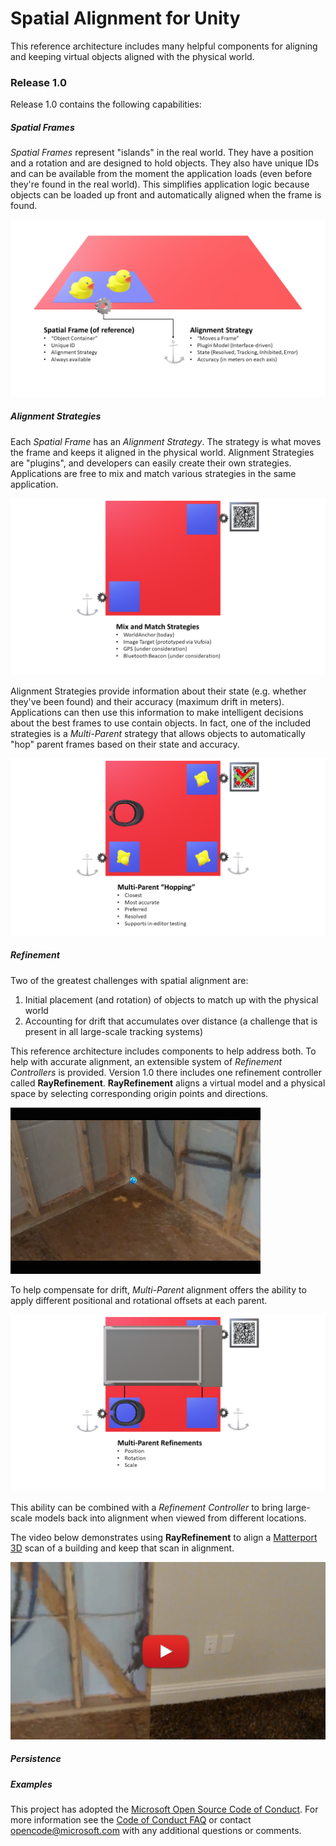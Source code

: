 # Spatial Alignment for Unity
This reference architecture includes many helpful components for aligning and keeping virtual objects aligned with the physical world.

### Release 1.0
Release 1.0 contains the following capabilities:

##### Spatial Frames
*Spatial Frames* represent "islands" in the real world. They have a position and a rotation and are designed to hold objects. They also have unique IDs and can be available from the moment the application loads (even before they're found in the real world). This simplifies application logic because objects can be loaded up front and automatically aligned when the frame is found. 
 
![](External/ReadMeImages/Align-FramesAndStrategies.png)

##### Alignment Strategies
Each *Spatial Frame* has an *Alignment Strategy*. The strategy is what moves the frame and keeps it aligned in the physical world. Alignment Strategies are "plugins", and developers can easily create their own strategies. Applications are free to mix and match various strategies in the same application.
 
![](External/ReadMeImages/Align-MixStrategies.png)

Alignment Strategies provide information about their state (e.g. whether they've been found) and their accuracy (maximum drift in meters). Applications can then use this information to make intelligent decisions about the best frames to use contain objects. In fact, one of the included strategies is a *Multi-Parent* strategy that allows objects to automatically "hop" parent frames based on their state and accuracy.   

![](External/ReadMeImages/Align-ParentHopping.png)

##### Refinement
Two of the greatest challenges with spatial alignment are:

1.  Initial placement (and rotation) of objects to match up with the physical world
2.  Accounting for drift that accumulates over distance (a challenge that is present in all large-scale tracking systems)

This reference architecture includes components to help address both. To help with accurate alignment, an extensible system of *Refinement Controllers* is provided. Version 1.0 there includes one refinement controller called **RayRefinement**. **RayRefinement** aligns a virtual model and a physical space by selecting corresponding origin points and directions.

![](External/ReadMeImages/Align-RayRefine.gif)

To help compensate for drift, *Multi-Parent* alignment offers the ability to apply different positional and rotational offsets at each parent.

![](External/ReadMeImages/Align-Refine.png)

This ability can be combined with a *Refinement Controller* to bring large-scale models back into alignment when viewed from different locations. 

The video below demonstrates using **RayRefinement** to align a [Matterport 3D](https://matterport.com/) scan of a building and keep that scan in alignment.

[![](External/ReadMeImages/Align-MPScanVideo.jpg)](https://youtu.be/IINWbBeIRL0)

##### Persistence


##### Examples


This project has adopted the [Microsoft Open Source Code of Conduct](https://opensource.microsoft.com/codeofconduct/). 
For more information see the [Code of Conduct FAQ](https://opensource.microsoft.com/codeofconduct/faq/) or contact [opencode@microsoft.com](mailto:opencode@microsoft.com) with any additional questions or comments.
